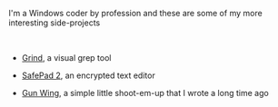 I'm a Windows coder by profession and these are some of my more interesting side-projects

<br/>

- [Grind](grind), a visual grep tool

- [SafePad 2](safepad2), an encrypted text editor

- [Gun Wing](gunwing), a simple little shoot-em-up that I wrote a long time ago

